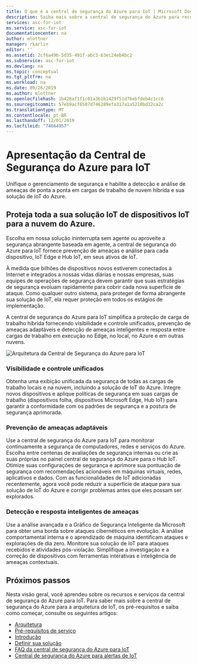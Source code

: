 ```yaml
---
title: O que é a central de segurança do Azure para IoT | Microsoft Docs
description: Saiba mais sobre a central de segurança do Azure para recursos e serviços de IoT e entenda como a central de segurança do Azure para IoT fornece segurança de IoT abrangente em todos os seus ativos de IoT.
services: asc-for-iot
ms.service: asc-for-iot
documentationcenter: na
author: mlottner
manager: rkarlin
editor: ''
ms.assetid: 2cf6a49b-5d35-491f-abc3-63ec24eb4bc2
ms.subservice: asc-for-iot
ms.devlang: na
ms.topic: conceptual
ms.tgt_pltfrm: na
ms.workload: na
ms.date: 09/26/2019
ms.author: mlottner
ms.openlocfilehash: 1b428af1f1c01a3b1b1429f51d76ebfdeb4c1cc6
ms.sourcegitcommit: 57eb9acf6507d746289efa317a1a5210bd32ca2c
ms.translationtype: MT
ms.contentlocale: pt-BR
ms.lasthandoff: 12/01/2019
ms.locfileid: "74664957"
---
```

# <a name="introducing-azure-security-center-for-iot"></a>Apresentação da Central de Segurança do Azure para IoT

Unifique o gerenciamento de segurança e habilite a detecção e análise de ameaças de ponta a ponta em cargas de trabalho de nuvem híbrida e sua solução de IoT do Azure. 

## <a name="secure-your-entire-iot-solution-from-iot-devices-to-azure-cloud"></a>Proteja toda a sua solução IoT de dispositivos IoT para a nuvem do Azure.

Escolha em nossa solução ininterrupta sem agente ou aproveite a segurança abrangente baseada em agente, a central de segurança do Azure para IoT fornece prevenção de ameaças e análise para cada dispositivo, IoT Edge e Hub IoT, em seus ativos de IoT.

À medida que bilhões de dispositivos novos estiverem conectados à Internet e integrados a nossas vidas diárias e nossas empresas, suas equipes de operações de segurança devem garantir que suas estratégias de segurança evoluam rapidamente para cobrir cada nova superfície de ataque. Como qualquer outro sistema, para proteger de forma abrangente sua solução de IoT, ela requer proteção em todos os estágios de implementação. 

A central de segurança do Azure para IoT simplifica a proteção de carga de trabalho híbrida fornecendo visibilidade e controle unificados, prevenção de ameaças adaptáveis e detecção de ameaças inteligentes e resposta entre cargas de trabalho em execução no Edge, no local, no Azure e em outras nuvens. 

![Arquitetura da Central de Segurança do Azure para IoT](./media/architecture/azure-iot-security-architecture.png)

### <a name="unified-visibility-and-control"></a>Visibilidade e controle unificados

Obtenha uma exibição unificada da segurança de todas as cargas de trabalho locais e na nuvem, incluindo a solução de IoT do Azure. Integre novos dispositivos e aplique políticas de segurança em suas cargas de trabalho (dispositivos folha, dispositivos Microsoft Edge, Hub IoT) para garantir a conformidade com os padrões de segurança e a postura de segurança aprimorada. 

### <a name="adaptive-threat-prevention"></a>Prevenção de ameaças adaptáveis

Use a central de segurança do Azure para IoT para monitorar continuamente a segurança de computadores, redes e serviços do Azure. Escolha entre centenas de avaliações de segurança internas ou crie as suas próprias no painel central de segurança do Azure para o Hub IoT. Otimize suas configurações de segurança e aprimore sua pontuação de segurança com recomendações acionáveis em máquinas virtuais, redes, aplicativos e dados. Com as funcionalidades de IoT adicionadas recentemente, agora você pode reduzir a superfície de ataque para sua solução de IoT do Azure e corrigir problemas antes que eles possam ser explorados.

### <a name="intelligent-threat-detection-and-response"></a>Detecção e resposta inteligentes de ameaças

Use a análise avançada e a Gráfico de Segurança Inteligente da Microsoft para obter uma borda sobre ataques cibernéticos em evolução. A análise comportamental interna e o aprendizado de máquina identificam ataques e explorações de dia zero. Monitore sua solução de IoT para ataques recebidos e atividades pós-violação. Simplifique a investigação e a correção de dispositivos com ferramentas interativas e inteligência de ameaças contextuais.

## <a name="next-steps"></a>Próximos passos

Nesta visão geral, você aprendeu sobre os recursos e serviços da central de segurança do Azure para IoT. Para saber mais sobre a central de segurança do Azure para a arquitetura de IoT, os pré-requisitos e saiba como começar, consulte os seguintes artigos:

- [Arquitetura](architecture.md)
- [Pré-requisitos de serviço](service-prerequisites.md)
- [Introdução](getting-started.md)
- [Definir sua solução](quickstart-configure-your-solution.md)
- [FAQ da central de segurança do Azure para IoT](resources-frequently-asked-questions.md)
- [Central de segurança do Azure para alertas de IoT](concept-security-alerts.md)

